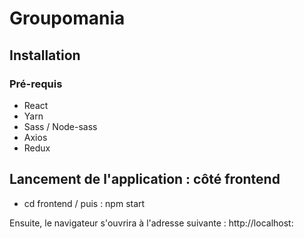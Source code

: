# Groupomania

## Installation 
### Pré-requis
- React
- Yarn
- Sass / Node-sass
- Axios
- Redux

## Lancement de l'application  : côté frontend
- cd frontend / puis : npm start

Ensuite, le navigateur s'ouvrira à l'adresse suivante :  http://localhost:




